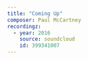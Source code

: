 ```yaml
---
title: "Coming Up"
composer: Paul McCartney
recordingz:
  - year: 2016
    source: soundcloud
    id: 399341007
---
```

